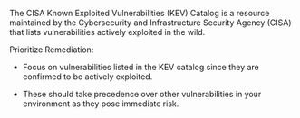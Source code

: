 The CISA Known Exploited Vulnerabilities (KEV) Catalog is a resource maintained by the Cybersecurity and Infrastructure Security Agency (CISA) that lists vulnerabilities actively exploited in the wild.


Prioritize Remediation:

- Focus on vulnerabilities listed in the KEV catalog since they are confirmed to be actively exploited.

- These should take precedence over other vulnerabilities in your environment as they pose immediate risk.
